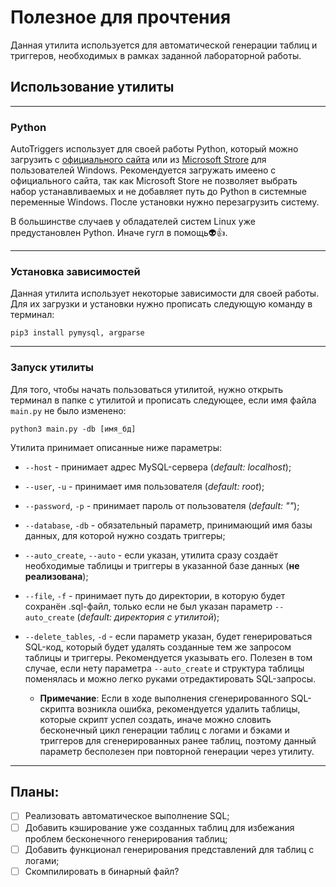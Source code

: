 #   Полезное для прочтения

Данная утилита используется для автоматической генерации таблиц и триггеров, необходимых в рамках заданной лабораторной работы.

##  Использование утилиты
---

### Python

AutoTriggers использует для своей работы Python, который можно загрузить с [официального сайта](https://www.python.org/downloads/) или из [Microsoft Strore](https://www.microsoft.com/store/productId/9P7QFQMJRFP7) для пользователей Windows. Рекомендуется загружать имеено с официального сайта, так как Microsoft Store не позволяет выбрать набор устанавливаемых и не добавляет путь до Python в системные переменные Windows. После установки нужно перезагрузить систему.

В большинстве случаев у обладателей систем Linux уже предустановлен Python. Иначе гугл в помощь:alien::+1:.

---

### Установка зависимостей

Данная утилита использует некоторые зависимости для своей работы. Для их загрузки и установки нужно прописать следующую команду в терминал:

    pip3 install pymysql, argparse

---

### Запуск утилиты

Для того, чтобы начать пользоваться утилитой, нужно открыть терминал в папке с утилитой и прописать следующее, если имя файла `main.py` не было изменено:

    python3 main.py -db [имя_бд]

Утилита принимает описанные ниже параметры:

*   `--host` - принимает адрес MySQL-сервера (*default: localhost*);

* `--user`, `-u` - принимает имя пользователя (*default: root*);

* `--password`, `-p` - принимает пароль от пользователя (*default: ""*);

* `--database`, `-db` - обязательный параметр, принимающий имя базы данных, для которой нужно создать триггеры;

* `--auto_create`, `--auto` - если указан, утилита сразу создаёт необходимые таблицы и триггеры в указанной базе данных (__не реализована__);

* `--file`, `-f` - принимает путь до директории, в которую будет сохранён .sql-файл, только если не был указан параметр `--auto_create` (*default: директория с утилитой*);

* `--delete_tables`, `-d` - если параметр указан, будет генерироваться SQL-код, который будет удалять созданные тем же запросом таблицы и триггеры. Рекомендуется указывать его. Полезен в том случае, если нету параметра `--auto_create` и структура таблицы поменялась и можно легко руками отредактировать SQL-запросы.
    * **Примечание**: Если в ходе выполнения сгенерированного SQL-скрипта возникла ошибка, рекомендуется удалить таблицы, которые скрипт успел создать, иначе можно словить бесконечный цикл генерации таблиц с логами и бэками и триггеров для сгенерированных ранее таблиц, поэтому данный параметр бесполезен при повторной генерации через утилиту.

---

##  Планы:
- [ ] Реализовать автоматическое выполнение SQL;
- [ ] Добавить кэширование уже созданных таблиц для избежания проблем бесконечного генерирования таблиц;
- [ ] Добавить функционал генерирования представлений для таблиц с логами;
- [ ] Скомпилировать в бинарный файл?